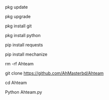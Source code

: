 pkg update

pkg upgrade

pkg install git

pkg install python

pip install requests

pip install mechanize

rm -rf Ahteam 

git clone https://github.com/AhMasterbd/Ahteam
 
cd Ahteam

Python Ahteam.py 
